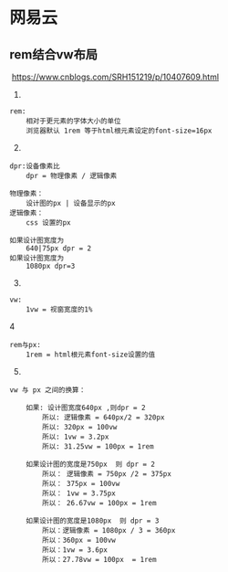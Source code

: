 # 网易云

## rem结合vw布局

​		https://www.cnblogs.com/SRH151219/p/10407609.html

1.

```
rem:
	相对于更元素的字体大小的单位
	浏览器默认 1rem 等于html根元素设定的font-size=16px
```

2.

```
dpr:设备像素比
	dpr = 物理像素 / 逻辑像素

物理像素：
	设计图的px | 设备显示的px
逻辑像素：
	css 设置的px
	
如果设计图宽度为
	640|75px dpr = 2
如果设计图宽度为
	1080px dpr=3
```

3.

```
vw:
	1vw = 视窗宽度的1%
```



4

```
rem与px:
	1rem = html根元素font-size设置的值
```

5.

```
vw 与 px 之间的换算：
	
	如果: 设计图宽度640px ,则dpr = 2
		所以: 逻辑像素 = 640px/2 = 320px
		所以: 320px = 100vw
		所以: 1vw = 3.2px
		所以: 31.25vw = 100px = 1rem

	如果设计图的宽度是750px  则 dpr = 2
		所以： 逻辑像素 = 750px /2 = 375px
		所以： 375px = 100vw
		所以： 1vw = 3.75px
		所以： 26.67vw = 100px = 1rem
		
	如果设计图的宽度是1080px  则 dpr = 3
		所以：逻辑像素 = 1080px / 3 = 360px
		所以：360px = 100vw
		所以：1vw = 3.6px
		所以：27.78vw = 100px  = 1rem
```

